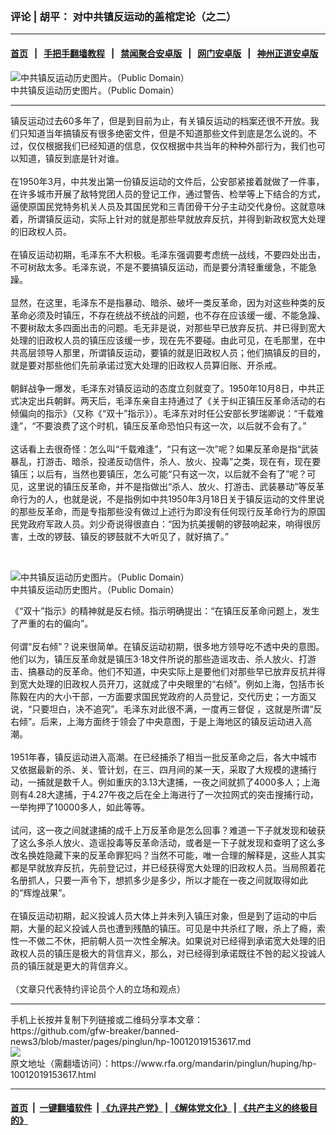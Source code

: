 ### 评论 | 胡平： 对中共镇反运动的盖棺定论（之二）
------------------------

#### [首页](https://github.com/gfw-breaker/banned-news3/blob/master/README.md) &nbsp;&nbsp;|&nbsp;&nbsp; [手把手翻墙教程](https://github.com/gfw-breaker/guides/wiki) &nbsp;&nbsp;|&nbsp;&nbsp; [禁闻聚合安卓版](https://github.com/gfw-breaker/bn-android) &nbsp;&nbsp;|&nbsp;&nbsp; [网门安卓版](https://github.com/oGate2/oGate) &nbsp;&nbsp;|&nbsp;&nbsp; [神州正道安卓版](https://github.com/SzzdOgate/update) 



<div id="headerimg">
 <img alt="中共镇反运动历史图片。（Public Domain）" src="https://www.rfa.org/mandarin/pinglun/huping/hp-10012019153617.html/720fab192b509fed1f6bccd8ca1ba540_w.jpg/@@images/281bc5c1-5fb1-4d3d-80b3-d248f853df24.jpeg" title="中共镇反运动历史图片。（Public Domain）"/>
 <div id="headerimgcontents">
  <div id="headerimgcaption">
   <span>
    中共镇反运动历史图片。（Public Domain）
   </span>
   <!-- zoomattribute -->
  </div>
  <!-- headerimgcaption -->
 </div>
 <!-- headerimagecontents -->
</div>

<hr/>
<div id="storytext">
 <div>
  <div class="slot_header">
  </div>
 </div>
 <p>
  镇反运动过去60多年了，但是到目前为止，有关镇反运动的档案还很不开放。我们只知道当年搞镇反有很多绝密文件，但是不知道那些文件到底是怎么说的。不过，仅仅根据我们已经知道的信息，仅仅根据中共当年的种种外部行为，我们也可以知道，镇反到底是针对谁。
  <br/>
  <br/>
  在1950年3月，中共发出第一份镇反运动的文件后，公安部紧接着就做了一件事，在许多城市开展了敌特党团人员的登记工作，通过警告、检举等上下结合的方式，逼使原国民党特务机关人员及其国民党和三青团骨干分子主动交代身份。这就意味着，所谓镇反运动，实际上针对的就是那些早就放弃反抗，并得到新政权宽大处理的旧政权人员。
  <br/>
  <br/>
  在镇反运动初期，毛泽东不大积极。毛泽东强调要考虑统一战线，不要四处出击，不可树敌太多。毛泽东说，不是不要搞镇反运动，而是要分清轻重缓急，不能急躁。
  <br/>
  <br/>
  显然，在这里，毛泽东不是指暴动、暗杀、破坏一类反革命，因为对这些种类的反革命必须及时镇压，不存在统战不统战的问题，也不存在应该缓一缓、不能急躁、不要树敌太多四面出击的问题。毛无非是说，对那些早已放弃反抗、并已得到宽大处理的旧政权人员的镇压应该缓一步，现在先不要碰。由此可见，在毛那里，在中共高层领导人那里，所谓镇反运动，要镇的就是旧政权人员；他们搞镇反的目的，就是要对那些他们先前承诺过宽大处理的旧政权人员算旧账、开杀戒。
  <br/>
  <br/>
  朝鲜战争一爆发，毛泽东对镇反运动的态度立刻就变了。1950年10月8日，中共正式决定出兵朝鲜。两天后，毛泽东亲自主持通过了《关于纠正镇压反革命活动的右倾偏向的指示》（又称《“双十”指示》）。毛泽东对时任公安部长罗瑞卿说：“千载难逢”，“不要浪费了这个时机，镇压反革命恐怕只有这一次，以后就不会有了。”
  <br/>
  <br/>
  这话看上去很奇怪：怎么叫“千载难逢”，“只有这一次”呢？如果反革命是指“武装暴乱，打游击、暗杀，投递反动信件，杀人、放火、投毒”之类，现在有，现在要镇压；以后有，当然也要镇压，怎么可能“只有这一次，以后就不会有了”呢？可见，这里说的镇压反革命，并不是指做出“杀人、放火、打游击、武装暴动”等反革命行为的人，也就是说，不是指例如中共1950年3月18日关于镇反运动的文件里说的那些反革命，而是专指那些没有做过上述行为即没有任何现行反革命行为的原国民党政府军政人员。刘少奇说得很直白：“因为抗美援朝的锣鼓响起来，响得很厉害，土改的锣鼓、镇反的锣鼓就不大听见了，就好搞了。”
 </p>
 <p>
  <br/>
  <div class="image-inline captioned" style="width:640px;">
   <div style="width:640px;">
    <img alt="中共镇反运动历史图片。（Public Domain）" src="https://www.rfa.org/mandarin/pinglun/huping/hp-10012019153617.html/40602_949507_249176.jpg" title="中共镇反运动历史图片。（Public Domain）"/>
   </div>
   <div class="image-caption">
    <span style="width:640px;">
     中共镇反运动历史图片。（Public Domain）
    </span>
    <span class="copyright">
    </span>
   </div>
  </div>
 </p>
 <p>
  《“双十”指示》的精神就是反右倾。指示明确提出：“在镇压反革命问题上，发生了严重的右的偏向”。
  <br/>
  <br/>
  何谓“反右倾”？说来很简单。在镇反运动初期，很多地方领导吃不透中央的意图。他们以为，镇压反革命就是镇压3·18文件所说的那些造谣攻击、杀人放火、打游击、搞暴动的反革命。他们不知道，中央实际上是要他们对那些早已放弃反抗并得到宽大处理的旧政权人员开刀，这就成了中央眼里的“右倾”。例如上海，包括市长陈毅在内的大小干部，一方面要求国民党政府的人员登记，交代历史；一方面又说，“只要坦白，决不追究”。毛泽东对此很不满，一度再三督促 ，这就是所谓“反右倾”。后来，上海方面终于领会了中央意图，于是上海地区的镇反运动进入高潮。
  <br/>
  <br/>
  1951年春，镇反运动进入高潮。在已经捕杀了相当一批反革命之后，各大中城市又依据最新的杀、关、管计划，在三、四月间的某一天，采取了大规模的逮捕行动，一捕就是数千人。例如重庆的3.13大逮捕，一夜之间就抓了4000多人；上海则有4.28大逮捕，于4.27午夜之后在全上海进行了一次拉网式的突击搜捕行动，一举拘押了10000多人，如此等等。
  <br/>
  <br/>
  试问，这一夜之间就逮捕的成千上万反革命是怎么回事？难道一下子就发现和破获了这么多杀人放火、造谣投毒等反革命活动，或者是一下子就发现和查明了这么多改名换姓隐藏下来的反革命罪犯吗？当然不可能，唯一合理的解释是，这些人其实都是早就放弃反抗，先前登记过，并已经获得宽大处理的旧政权人员。当局照着花名册抓人，只要一声令下，想抓多少是多少，所以才能在一夜之间就取得如此的“辉煌战果”。
  <br/>
  <br/>
  在镇反运动初期，起义投诚人员大体上并未列入镇压对象，但是到了运动的中后期，大量的起义投诚人员也遭到残酷的镇压。可见是中共杀红了眼，杀上了瘾，索性一不做二不休，把前朝人员一次性全解决。如果说对已经得到承诺宽大处理的旧政权人员的镇压是极大的背信弃义，那么，对已经得到承诺既往不咎的起义投诚人员的镇压就是更大的背信弃义。
  <br/>
  <br/>
  （文章只代表特约评论员个人的立场和观点）
 </p>
</div>

<hr/>
手机上长按并复制下列链接或二维码分享本文章：<br/>
https://github.com/gfw-breaker/banned-news3/blob/master/pages/pinglun/hp-10012019153617.md <br/>
<a href='https://github.com/gfw-breaker/banned-news3/blob/master/pages/pinglun/hp-10012019153617.md'><img src='https://github.com/gfw-breaker/banned-news3/blob/master/pages/pinglun/hp-10012019153617.md.png'/></a> <br/>
原文地址（需翻墙访问）：https://www.rfa.org/mandarin/pinglun/huping/hp-10012019153617.html


------------------------
#### [首页](https://github.com/gfw-breaker/banned-news3/blob/master/README.md) &nbsp;|&nbsp; [一键翻墙软件](https://github.com/gfw-breaker/nogfw/blob/master/README.md) &nbsp;| [《九评共产党》](https://github.com/gfw-breaker/9ping.md/blob/master/README.md#九评之一评共产党是什么) | [《解体党文化》](https://github.com/gfw-breaker/jtdwh.md/blob/master/README.md) | [《共产主义的终极目的》](https://github.com/gfw-breaker/gczydzjmd.md/blob/master/README.md)


<img src='http://gfw-breaker.win/banned-news3/pages/pinglun/hp-10012019153617.md' width='0px' height='0px'/>